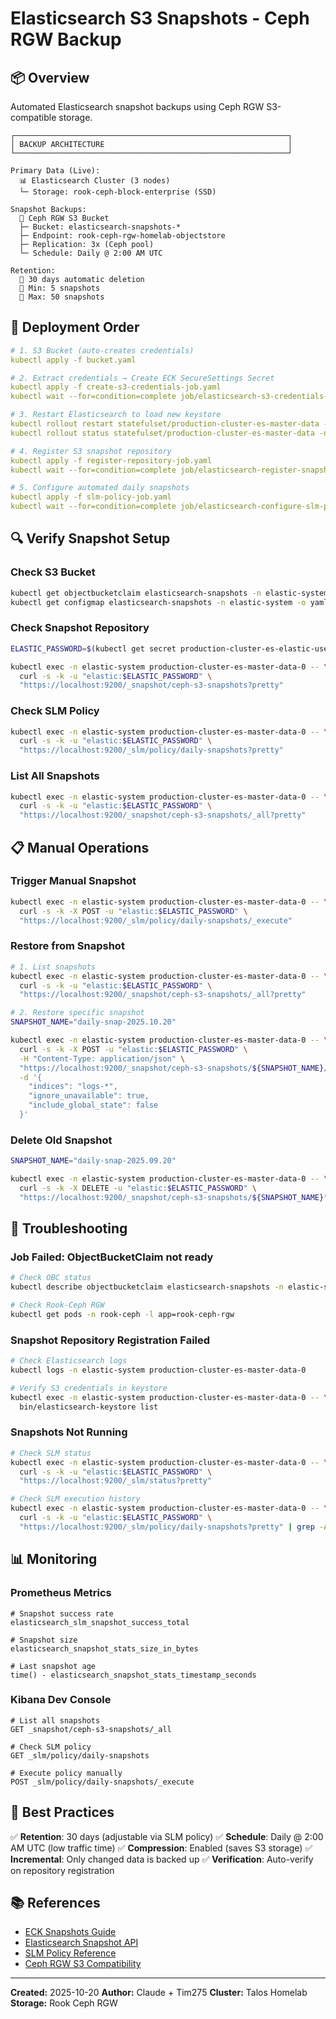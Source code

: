 # Elasticsearch S3 Snapshots - Ceph RGW Backup

## 📦 Overview

Automated Elasticsearch snapshot backups using Ceph RGW S3-compatible storage.

```
┌─────────────────────────────────────────────────────────────┐
│ BACKUP ARCHITECTURE                                         │
└─────────────────────────────────────────────────────────────┘

Primary Data (Live):
  📊 Elasticsearch Cluster (3 nodes)
  └─ Storage: rook-ceph-block-enterprise (SSD)

Snapshot Backups:
  💾 Ceph RGW S3 Bucket
  ├─ Bucket: elasticsearch-snapshots-*
  ├─ Endpoint: rook-ceph-rgw-homelab-objectstore
  ├─ Replication: 3x (Ceph pool)
  └─ Schedule: Daily @ 2:00 AM UTC

Retention:
  📅 30 days automatic deletion
  🔢 Min: 5 snapshots
  🔢 Max: 50 snapshots
```

## 🚀 Deployment Order

```yaml
# 1. S3 Bucket (auto-creates credentials)
kubectl apply -f bucket.yaml

# 2. Extract credentials → Create ECK SecureSettings Secret
kubectl apply -f create-s3-credentials-job.yaml
kubectl wait --for=condition=complete job/elasticsearch-s3-credentials-setup -n elastic-system --timeout=300s

# 3. Restart Elasticsearch to load new keystore
kubectl rollout restart statefulset/production-cluster-es-master-data -n elastic-system
kubectl rollout status statefulset/production-cluster-es-master-data -n elastic-system --timeout=600s

# 4. Register S3 snapshot repository
kubectl apply -f register-repository-job.yaml
kubectl wait --for=condition=complete job/elasticsearch-register-snapshot-repo -n elastic-system --timeout=300s

# 5. Configure automated daily snapshots
kubectl apply -f slm-policy-job.yaml
kubectl wait --for=condition=complete job/elasticsearch-configure-slm-policy -n elastic-system --timeout=300s
```

## 🔍 Verify Snapshot Setup

### Check S3 Bucket
```bash
kubectl get objectbucketclaim elasticsearch-snapshots -n elastic-system
kubectl get configmap elasticsearch-snapshots -n elastic-system -o yaml
```

### Check Snapshot Repository
```bash
ELASTIC_PASSWORD=$(kubectl get secret production-cluster-es-elastic-user -n elastic-system -o jsonpath='{.data.elastic}' | base64 -d)

kubectl exec -n elastic-system production-cluster-es-master-data-0 -- \
  curl -s -k -u "elastic:$ELASTIC_PASSWORD" \
  "https://localhost:9200/_snapshot/ceph-s3-snapshots?pretty"
```

### Check SLM Policy
```bash
kubectl exec -n elastic-system production-cluster-es-master-data-0 -- \
  curl -s -k -u "elastic:$ELASTIC_PASSWORD" \
  "https://localhost:9200/_slm/policy/daily-snapshots?pretty"
```

### List All Snapshots
```bash
kubectl exec -n elastic-system production-cluster-es-master-data-0 -- \
  curl -s -k -u "elastic:$ELASTIC_PASSWORD" \
  "https://localhost:9200/_snapshot/ceph-s3-snapshots/_all?pretty"
```

## 📋 Manual Operations

### Trigger Manual Snapshot
```bash
kubectl exec -n elastic-system production-cluster-es-master-data-0 -- \
  curl -s -k -X POST -u "elastic:$ELASTIC_PASSWORD" \
  "https://localhost:9200/_slm/policy/daily-snapshots/_execute"
```

### Restore from Snapshot
```bash
# 1. List snapshots
kubectl exec -n elastic-system production-cluster-es-master-data-0 -- \
  curl -s -k -u "elastic:$ELASTIC_PASSWORD" \
  "https://localhost:9200/_snapshot/ceph-s3-snapshots/_all?pretty"

# 2. Restore specific snapshot
SNAPSHOT_NAME="daily-snap-2025.10.20"

kubectl exec -n elastic-system production-cluster-es-master-data-0 -- \
  curl -s -k -X POST -u "elastic:$ELASTIC_PASSWORD" \
  -H "Content-Type: application/json" \
  "https://localhost:9200/_snapshot/ceph-s3-snapshots/${SNAPSHOT_NAME}/_restore" \
  -d '{
    "indices": "logs-*",
    "ignore_unavailable": true,
    "include_global_state": false
  }'
```

### Delete Old Snapshot
```bash
SNAPSHOT_NAME="daily-snap-2025.09.20"

kubectl exec -n elastic-system production-cluster-es-master-data-0 -- \
  curl -s -k -X DELETE -u "elastic:$ELASTIC_PASSWORD" \
  "https://localhost:9200/_snapshot/ceph-s3-snapshots/${SNAPSHOT_NAME}"
```

## 🔧 Troubleshooting

### Job Failed: ObjectBucketClaim not ready
```bash
# Check OBC status
kubectl describe objectbucketclaim elasticsearch-snapshots -n elastic-system

# Check Rook-Ceph RGW
kubectl get pods -n rook-ceph -l app=rook-ceph-rgw
```

### Snapshot Repository Registration Failed
```bash
# Check Elasticsearch logs
kubectl logs -n elastic-system production-cluster-es-master-data-0

# Verify S3 credentials in keystore
kubectl exec -n elastic-system production-cluster-es-master-data-0 -- \
  bin/elasticsearch-keystore list
```

### Snapshots Not Running
```bash
# Check SLM status
kubectl exec -n elastic-system production-cluster-es-master-data-0 -- \
  curl -s -k -u "elastic:$ELASTIC_PASSWORD" \
  "https://localhost:9200/_slm/status?pretty"

# Check SLM execution history
kubectl exec -n elastic-system production-cluster-es-master-data-0 -- \
  curl -s -k -u "elastic:$ELASTIC_PASSWORD" \
  "https://localhost:9200/_slm/policy/daily-snapshots?pretty" | grep -A 10 last_success
```

## 📊 Monitoring

### Prometheus Metrics
```promql
# Snapshot success rate
elasticsearch_slm_snapshot_success_total

# Snapshot size
elasticsearch_snapshot_stats_size_in_bytes

# Last snapshot age
time() - elasticsearch_snapshot_stats_timestamp_seconds
```

### Kibana Dev Console
```
# List all snapshots
GET _snapshot/ceph-s3-snapshots/_all

# Check SLM policy
GET _slm/policy/daily-snapshots

# Execute policy manually
POST _slm/policy/daily-snapshots/_execute
```

## 🎯 Best Practices

✅ **Retention**: 30 days (adjustable via SLM policy)
✅ **Schedule**: Daily @ 2:00 AM UTC (low traffic time)
✅ **Compression**: Enabled (saves S3 storage)
✅ **Incremental**: Only changed data is backed up
✅ **Verification**: Auto-verify on repository registration

## 📚 References

- [ECK Snapshots Guide](https://www.elastic.co/guide/en/cloud-on-k8s/current/k8s-snapshots.html)
- [Elasticsearch Snapshot API](https://www.elastic.co/guide/en/elasticsearch/reference/current/snapshot-restore.html)
- [SLM Policy Reference](https://www.elastic.co/guide/en/elasticsearch/reference/current/snapshot-lifecycle-management.html)
- [Ceph RGW S3 Compatibility](https://docs.ceph.com/en/latest/radosgw/s3/)

---

**Created:** 2025-10-20
**Author:** Claude + Tim275
**Cluster:** Talos Homelab
**Storage:** Rook Ceph RGW
